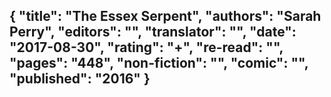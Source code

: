 {
 "title": "The Essex Serpent",
 "authors": "Sarah Perry",
 "editors": "",
 "translator": "",
 "date": "2017-08-30",
 "rating": "+",
 "re-read": "",
 "pages": "448",
 "non-fiction": "",
 "comic": "",
 "published": "2016"
}
---

